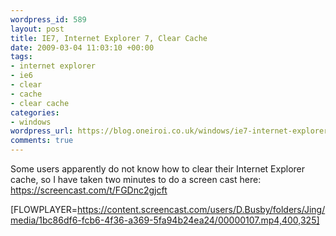 ```yaml
--- 
wordpress_id: 589
layout: post
title: IE7, Internet Explorer 7, Clear Cache
date: 2009-03-04 11:03:10 +00:00
tags: 
- internet explorer
- ie6
- clear
- cache
- clear cache
categories: 
- windows
wordpress_url: https://blog.oneiroi.co.uk/windows/ie7-internet-explorer-7-clear-cache
comments: true
---
```

Some users apparently do not know how to clear their Internet Explorer cache, so I have taken two minutes to do a screen cast here: <a href="https://screencast.com/t/FGDnc2gjcft">https://screencast.com/t/FGDnc2gjcft</a>

[FLOWPLAYER=https://content.screencast.com/users/D.Busby/folders/Jing/media/1bc86df6-fcb6-4f36-a369-5fa94b24ea24/00000107.mp4,400,325]
